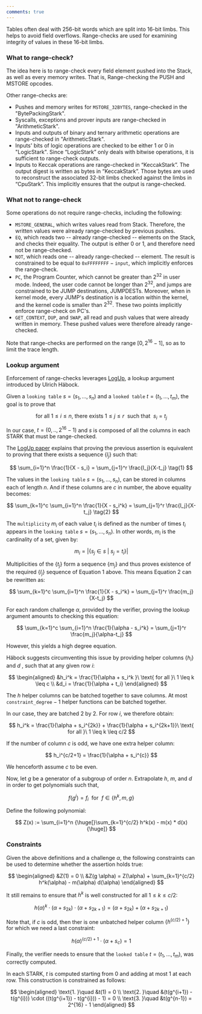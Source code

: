```yaml
---
comments: true
---
```


Tables often deal with 256-bit words which are split into 16-bit limbs. This helps to avoid field overflows. Range-checks are used for examining integrity of values in these 16-bit limbs. 

### What to range-check?

The idea here is to range-check every field element pushed into the Stack, as well as every memory writes. That is, Range-checking the PUSH and MSTORE opcodes.

Other range-checks are:
  
  - Pushes and memory writes for `MSTORE_32BYTES`, range-checked in the "BytePackingStark".
  - Syscalls, exceptions and prover inputs are range-checked in "ArithmeticStark".
  - Inputs and outputs of binary and ternary arithmetic operations are range-checked in "ArithmeticStark".
  - Inputs' bits of logic operations are checked to be either $1$ or $0$ in "LogicStark". Since “LogicStark” only deals with bitwise operations, it is sufficient to range-check outputs.
  - Inputs to Keccak operations are range-checked in “KeccakStark”. The output digest is written as bytes in “KeccakStark”. Those bytes are used to reconstruct the associated 32-bit limbs checked against the limbs in “CpuStark”. This implicitly ensures that the output is range-checked.



### What not to range-check

Some operations do not require range-checks, including the following:
  
  - `MSTORE_GENERAL`, which writes values read from Stack. Therefore, the written values were already range-checked by previous pushes.
  - `EQ`, which reads two -- already range-checked -- elements on the Stack, and checks their equality. The output is either 0 or 1, and therefore need not be range-checked.
  - `NOT`, which reads one -- already range-checked -- element. The result is constrained to be equal to $\texttt{0xFFFFFFFF} - \texttt{input}$, which implicitly enforces the range-check.
  - `PC`, the Program Counter, which cannot be greater than $2^{32}$ in user mode. Indeed, the user code cannot be longer than $2^{32}$, and jumps are constrained to be JUMP destinations, JUMPDESTs. Moreover, when in kernel mode, every JUMP's destination is a location within the kernel, and the kernel code is smaller than $2^{32}$. These two points implicitly enforce  range-check on PC's.
  - `GET_CONTEXT`, `DUP`, and `SWAP`, all read and push values that were already written in memory. These pushed values were therefore already range-checked.

Note that range-checks are performed on the range $[0, 2^{16} - 1]$, so as to limit the trace length.



### Lookup argument

Enforcement of range-checks leverages [LogUp](https://eprint.iacr.org/2022/1530.pdf), a lookup argument introduced by Ulrich Häbock. 

Given a `looking table` $s = (s_1, ..., s_n)$ and a `looked table` $t = (t_1, ..., t_m)$, the goal is to prove that

$$
\text{for all}\ 1 \leq i \leq n,\ \text{there exists}\  1 \leq j \leq r\ \text{ such that }\ s_i = t_j
$$

In our case, $t = (0, .., 2^{16} - 1)$ and $s$ is composed of all the columns in each STARK that must be range-checked.

The [LogUp paper](https://eprint.iacr.org/2022/1530.pdf) explains that proving the previous assertion is equivalent to proving that there exists a sequence $\{l_j \}$ such that:

$$
\sum_{i=1}^n \frac{1}{X - s_i} = \sum_{j=1}^r \frac{l_j}{X-t_j} \tag{1}
$$

The values in the `looking table` $s = (s_1, ..., s_n)$, can be stored in columns each  of length $n$. And if these columns are $c$ in number, the above equality becomes:

$$
\sum_{k=1}^c \sum_{i=1}^n \frac{1}{X - s_i^k} = \sum_{j=1}^r \frac{l_j}{X-t_j} \tag{2}
$$

The `multiplicity` $m_i$ of each value $t_i$ is defined as the number of times $t_i$ appears in the `looking table` $s = (s_1, ..., s_n)$. In other words, $m_i$ is the cardinality of a set, given by:

$$
m_i = \big|\{ s_j \in s\ |\ s_j = t_i \} \big|
$$

Multiplicities of the $\{ t_j \}$ form a sequence $\{ m_j \}$  and thus proves existence of the required $\{ l_j \}$ sequence of Equation $1$ above. This means Equation $2$ can be rewritten as:

$$
\sum_{k=1}^c \sum_{i=1}^n \frac{1}{X - s_i^k} = \sum_{j=1}^r \frac{m_j}{X-t_j}
$$

For each random challenge $\alpha$, provided by the verifier, proving the lookup argument amounts to checking this equation:

$$
\sum_{k=1}^c \sum_{i=1}^n \frac{1}{\alpha - s_i^k} = \sum_{j=1}^r \frac{m_j}{\alpha-t_j}
$$

However, this yields a high degree equation.

Häbock suggests circumventing this issue by providing helper columns $\{h_i\}$ and $d$ , such that at any given row $i$:

$$
\begin{aligned}
&h_i^k = \frac{1}{\alpha + s_i^k }\ \text{ for all }\ 1 \leq k \leq c \\
  &d_i = \frac{1}{\alpha + t_i}
  \end{aligned}
$$

The $h$ helper columns can be batched together to save columns. At most $\texttt{constraint\_degree} - 1$ helper functions can be batched together.

In our case, they are batched 2 by 2. For row $i$, we therefore obtain:

$$
h_i^k = \frac{1}{\alpha + s_i^{2k}} + \frac{1}{\alpha + s_i^{2k+1}}\ \text{ for all }\ 1 \leq k \leq c/2
$$

If the number of column $c$ is odd, we have one extra helper column:

$$
h_i^{c/2+1} = \frac{1}{\alpha + s_i^{c}}
$$

We henceforth assume $c$ to be even.

Now, let $g$ be a generator of a subgroup of order $n$. Extrapolate $h$, $m$, and $d$ in order to get polynomials such that,

$$
f(g^i) = f_i \ \text{ for }\ f \in \{h^k, m, g\}
$$

Define the following polynomial:

$$
Z(x) :=  \sum_{i=1}^n {\huge[}\sum_{k=1}^{c/2} h^k(x) - m(x) * d(x){\huge]}
$$


### Constraints

Given the above definitions and a challenge $\alpha$, the following constraints can be used to determine whether the assertion holds true:

$$
  \begin{aligned}
&Z(1) = 0 \\
  &Z(g \alpha) = Z(\alpha) + \sum_{k=1}^{c/2} h^k(\alpha) - m(\alpha) d(\alpha)
  \end{aligned}
$$

It still remains to ensure that $h^k$ is well constructed for all $1 \leq k \leq c/2$:

$$
h(\alpha)^k \cdot (\alpha + s_{2k}) \cdot (\alpha + s_{2k+1}) = (\alpha + s_{2k}) + (\alpha + s_{2k+1})
$$

Note that, if $c$ is odd, then ther is one unbatched helper column $\{h^{{(c/2)}+1}\}$ for which we need a last constraint:

$$
h(\alpha)^{{(c/2)}+1} \cdot (\alpha + s_{c}) = 1
$$

Finally, the verifier needs to ensure that the `looked table` $t = (t_1, ..., t_m)$, was correctly computed.

In each STARK, $t$ is computed starting from 0 and adding at most 1 at each row. This construction is constrained as follows:

$$
\begin{aligned}
\text{1. }\quad &t(1) = 0  \\
\text{2. }\quad &(t(g^{i+1}) - t(g^{i})) \cdot ((t(g^{i+1}) - t(g^{i})) - 1) = 0 \\
\text{3. }\quad &t(g^{n-1}) = 2^{16} - 1
\end{aligned}
$$

